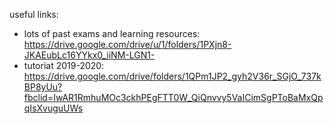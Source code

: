useful links: 
- lots of past exams and learning resources: https://drive.google.com/drive/u/1/folders/1PXjn8-JKAEubLc16YYkx0_iiNM-LGN1- 
- tutoriat 2019-2020: https://drive.google.com/drive/folders/1QPm1JP2_gyh2V36r_SGjO_737kBP8yUu?fbclid=IwAR1RmhuMOc3ckhPEgFTT0W_QiQnvvy5VaICimSgPToBaMxQpqIsXvuguUWs
